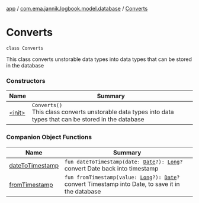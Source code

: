[app](../../index.md) / [com.ema.jannik.logbook.model.database](../index.md) / [Converts](./index.md)

# Converts

`class Converts`

This class converts unstorable data types into data types that can be stored in the database

### Constructors

| Name | Summary |
|---|---|
| [&lt;init&gt;](-init-.md) | `Converts()`<br>This class converts unstorable data types into data types that can be stored in the database |

### Companion Object Functions

| Name | Summary |
|---|---|
| [dateToTimestamp](date-to-timestamp.md) | `fun dateToTimestamp(date: `[`Date`](https://developer.android.com/reference/java/sql/Date.html)`?): `[`Long`](https://kotlinlang.org/api/latest/jvm/stdlib/kotlin/-long/index.html)`?`<br>convert Date back into timestamp |
| [fromTimestamp](from-timestamp.md) | `fun fromTimestamp(value: `[`Long`](https://kotlinlang.org/api/latest/jvm/stdlib/kotlin/-long/index.html)`?): `[`Date`](https://developer.android.com/reference/java/sql/Date.html)`?`<br>convert Timestamp into Date, to save it in the database |
